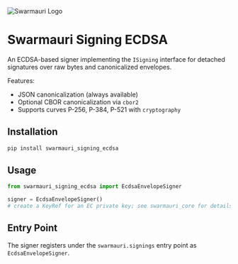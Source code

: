 <picture>
  <source media="(prefers-color-scheme: dark)"  srcset="https://res.cloudinary.com/dryedzrlo/image/upload/v1757724629/swarmauri_brand_frag_light_mg8cmd.png">
  <source media="(prefers-color-scheme: light)" srcset="https://res.cloudinary.com/dryedzrlo/image/upload/v1757724629/swarmauri_brand_frag_dark_tzjuja.png">
  <!-- Fallback below (see #2) -->
  <img alt="Swarmauri Logo" src="https://res.cloudinary.com/dryedzrlo/image/upload/v1757724629/swarmauri_brand_frag_dark_tzjuja.png">
</picture>

# Swarmauri Signing ECDSA

An ECDSA-based signer implementing the `ISigning` interface for detached
signatures over raw bytes and canonicalized envelopes.

Features:
- JSON canonicalization (always available)
- Optional CBOR canonicalization via `cbor2`
- Supports curves P-256, P-384, P-521 with `cryptography`

## Installation

```bash
pip install swarmauri_signing_ecdsa
```

## Usage

```python
from swarmauri_signing_ecdsa import EcdsaEnvelopeSigner

signer = EcdsaEnvelopeSigner()
# create a KeyRef for an EC private key; see swarmauri_core for details
```

## Entry Point

The signer registers under the `swarmauri.signings` entry point as `EcdsaEnvelopeSigner`.
